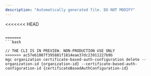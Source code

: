 ```yaml
---
description: "Automatically generated file. DO NOT MODIFY"
---
```


<<<<<<< HEAD
```cli

=======
```bash

// THE CLI IS IN PREVIEW. NON-PRODUCTION USE ONLY
>>>>>>> ac57e61007f395881f1814eae37dc23911227b9b
mgc organization certificate-based-auth-configuration delete --organization-id {organization-id} --certificate-based-auth-configuration-id {certificateBasedAuthConfiguration-id}

```